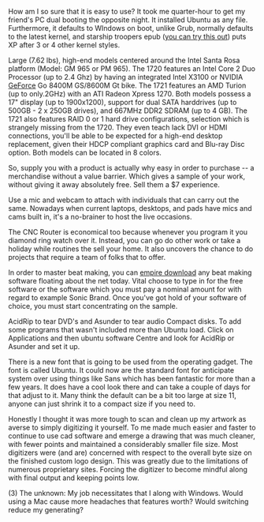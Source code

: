 How am I so sure that it is easy to use? It took me quarter-hour to get
my friend's PC dual booting the opposite night. It installed Ubuntu as
any file. Furthermore, it defaults to WIndows on boot, unlike Grub,
normally defaults to the latest kernel, and starship troopers epub ([you
can try this
out](http://jaqlib.sourceforge.net/wiki/index.php/How_Make_Membership_Sites_To_Make_Money_Online))
puts XP after 3 or 4 other kernel styles.

Large (7.62 lbs), high-end models centered around the Intel Santa Rosa
platform (Model: GM 965 or PM 965). The 1720 features an Intel Core 2
Duo Processor (up to 2.4 Ghz) by having an integrated Intel X3100 or
NVIDIA [GeForce](https://Pt.Wikipedia.org/wiki/GeForce) Go 8400M
GS/8600M Gt bike. The 1721 features an AMD Turion (up to only.2GHz) with
an ATI Radeon Xpress 1270. Both models possess a 17" display (up to
1900x1200), support for dual SATA harddrives (up to 500GB - 2 x 250GB
drives), and 667MHz DDR2 SDRAM (up to 4 GB). The 1721 also features RAID
0 or 1 hard drive configurations, selection which is strangely missing
from the 1720. They even teach lack DVI or HDMI connections, you'll be
able to be expected for a high-end desktop replacement, given their HDCP
compliant graphics card and Blu-ray Disc option. Both models can be
located in 8 colors.

So, supply you with a product is actually why easy in order to purchase
-- a merchandise without a value barrier. Which gives a sample of your
work, without giving it away absolutely free. Sell them a $7
experience.

Use a mic and webcam to attach with individuals that can carry out the
same. Nowadays when current laptops, desktops, and pads have mics and
cams built in, it's a no-brainer to host the live occasions.

The CNC Router is economical too because whenever you program it you
diamond ring watch over it. Instead, you can go do other work or take a
holiday while routines the sell your home. It also uncovers the chance
to do projects that require a team of folks that to offer.

In order to master beat making, you can [empire
download](http://olivier.drevet.free.fr/wiki/index.php?title=Make_Beats_For_Free_On_Your_Own_Special_Computer)
any beat making software floating about the net today. Vital choose to
type in for the free software or the software which you must pay a
nominal amount for with regard to example Sonic Brand. Once you've got
hold of your software of choice, you must start concentrating on the
sample.

AcidRip to tear DVD's and Asunder to tear audio Compact disks. To add
some programs that wasn't included more than Ubuntu load. Click on
Applications and then ubuntu software Centre and look for AcidRip or
Asunder and set it up.

There is a new font that is going to be used from the operating gadget.
The font is called Ubuntu. It could now are the standard font for
anticipate system over using things like Sans which has been fantastic
for more than a few years. It does have a cool look there and can take a
couple of days for that adjust to it. Many think the default can be a
bit too large at size 11, anyone can just shrink it to a compact size if
you need to.

Honestly I thought it was more tough to scan and clean up my artwork as
averse to simply digitizing it yourself. To me made much easier and
faster to continue to use cad software and emerge a drawing that was
much cleaner, with fewer points and maintained a considerably smaller
file size. Most digitizers were (and are) concerned with respect to the
overall byte size on the finished custom logo design. This was greatly
due to the limitations of numerous proprietary sites. Forcing the
digitizer to become mindful along with final output and keeping points
low.

(3) The unknown: My job necessitates that I along with Windows. Would
using a Mac cause more headaches that features worth? Would switching
reduce my generating?